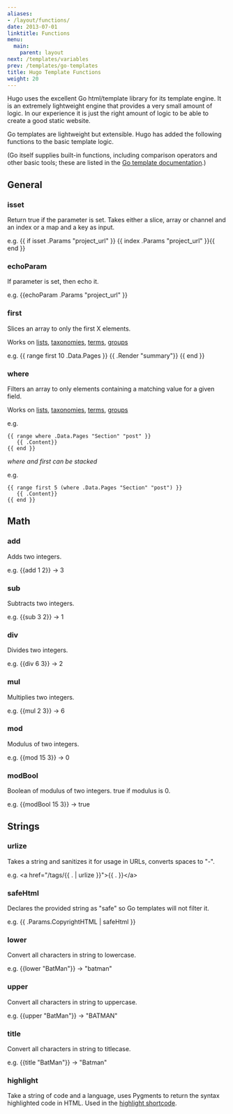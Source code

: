 ```yaml
---
aliases:
- /layout/functions/
date: 2013-07-01
linktitle: Functions
menu:
  main:
    parent: layout
next: /templates/variables
prev: /templates/go-templates
title: Hugo Template Functions
weight: 20
---
```


Hugo uses the excellent Go html/template library for its template engine.
It is an extremely lightweight engine that provides a very small amount of
logic. In our experience it is just the right amount of logic to be able
to create a good static website.

Go templates are lightweight but extensible. Hugo has added the following
functions to the basic template logic.

(Go itself supplies built-in functions, including comparison operators
and other basic tools; these are listed in the
[Go template documentation](http://golang.org/pkg/text/template/#hdr-Functions).)

## General

### isset
Return true if the parameter is set.
Takes either a slice, array or channel and an index or a map and a key as input.

e.g. {{ if isset .Params "project_url" }} {{ index .Params "project_url" }}{{ end }}

### echoParam
If parameter is set, then echo it.

e.g. {{echoParam .Params "project_url" }}

### first
Slices an array to only the first X elements.

Works on [lists](/templates/list/), [taxonomies](/taxonomies/displaying/), [terms](/templates/terms/), [groups](/templates/list/)

e.g.
    {{ range first 10 .Data.Pages }}
        {{ .Render "summary"}}
    {{ end }}

### where
Filters an array to only elements containing a matching value for a given field.

Works on [lists](/templates/list/), [taxonomies](/taxonomies/displaying/), [terms](/templates/terms/), [groups](/templates/list/)

e.g.

    {{ range where .Data.Pages "Section" "post" }}
       {{ .Content}}
    {{ end }}

*where and first can be stacked*

e.g.

    {{ range first 5 (where .Data.Pages "Section" "post") }}
       {{ .Content}}
    {{ end }}


## Math

### add
Adds two integers.

e.g. {{add 1 2}} → 3

### sub
Subtracts two integers.

e.g. {{sub 3 2}} → 1

### div
Divides two integers.

e.g. {{div 6 3}} → 2

### mul
Multiplies two integers.

e.g. {{mul 2 3}} → 6

### mod
Modulus of two integers.

e.g. {{mod 15 3}} → 0

### modBool
Boolean of modulus of two integers.
true if modulus is 0.

e.g. {{modBool 15 3}} → true

## Strings

### urlize
Takes a string and sanitizes it for usage in URLs, converts spaces to "-".

e.g. &lt;a href="/tags/{{ . | urlize }}"&gt;{{ . }}&lt;/a&gt;

### safeHtml
Declares the provided string as "safe" so Go templates will not filter it.

e.g. {{ .Params.CopyrightHTML | safeHtml }}

### lower
Convert all characters in string to lowercase.

e.g. {{lower "BatMan"}} → "batman"

### upper
Convert all characters in string to uppercase.

e.g. {{upper "BatMan"}} → "BATMAN"

### title
Convert all characters in string to titlecase.

e.g. {{title "BatMan"}} → "Batman"

### highlight
Take a string of code and a language, uses Pygments to return the syntax
highlighted code in HTML. Used in the [highlight shortcode](/extras/highlighting).
